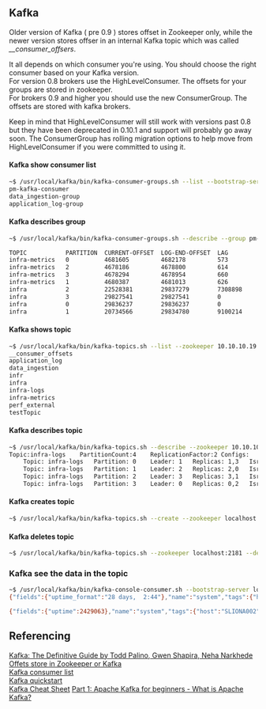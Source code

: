 ## Kafka
Older version of Kafka ( pre 0.9 ) stores offset in Zookeeper only, while the newer version stores offser in an internal Kafka topic which was called *__consumer_offsers*.

It all depends on which consumer you're using. You should choose the right consumer based on your Kafka version.    
For version 0.8 brokers use the HighLevelConsumer. The offsets for your groups are stored in zookeeper.  
For brokers 0.9 and higher you should use the new ConsumerGroup. The offsets are stored with kafka brokers.  

Keep in mind that HighLevelConsumer will still work with versions past 0.8 but they have been deprecated in 0.10.1 and support will probably go away soon. The ConsumerGroup has rolling migration options to help move from HighLevelConsumer if you were committed to using it.  

#### Kafka show consumer list
```bash
~$ /usr/local/kafka/bin/kafka-consumer-groups.sh --list --bootstrap-server localhost:9092
pm-kafka-consumer
data_ingestion-group
application_log-group
```

#### Kafka describes group 
```bash
~$ /usr/local/kafka/bin/kafka-consumer-groups.sh --describe --group pm-kafka-consumer --bootstrap-server localhost:9092

TOPIC           PARTITION  CURRENT-OFFSET  LOG-END-OFFSET  LAG             CONSUMER-ID                                     HOST            CLIENT-ID
infra-metrics   0          4681605         4682178         573             ruby-kafka-b6255bb2-3455-4863-98c1-c1e658c7e2c2 /10.10.10.7   ruby-kafka
infra-metrics   2          4678186         4678800         614             ruby-kafka-7677d7d3-eb53-46ad-9f2b-b766da8608d8 /10.10.20.8   ruby-kafka
infra-metrics   3          4678294         4678954         660             ruby-kafka-443c3f1c-ca9a-4309-888b-712f867125a8 /10.10.10.8   ruby-kafka
infra-metrics   1          4680387         4681013         626             ruby-kafka-3e3b3138-f9f6-427c-826f-6d84930e123b /10.10.20.7   ruby-kafka
infra           2          22528381        29837279        7308898         -                                               -               -
infra           3          29827541        29827541        0               -                                               -               -
infra           0          29836237        29836237        0               -                                               -               -
infra           1          20734566        29834780        9100214         -                                               -               -
```

#### Kafka shows topic
```bash
~$ /usr/local/kafka/bin/kafka-topics.sh --list --zookeeper 10.10.10.19:2181,10.10.10.20:2181,10.10.20.19:2181,10.10.20.20:2181
__consumer_offsets
application_log
data_ingestion
infr
infra
infra-logs
infra-metrics
perf_external
testTopic
```

#### Kafka describes topic
```bash
~$ /usr/local/kafka/bin/kafka-topics.sh --describe --zookeeper 10.10.10.19:2181,10.10.10.20:2181,10.10.20.19:2181,10.10.20.20:2181 --topic infra-logs
Topic:infra-logs	PartitionCount:4	ReplicationFactor:2	Configs:
	Topic: infra-logs	Partition: 0	Leader: 1	Replicas: 1,3	Isr: 1,3
	Topic: infra-logs	Partition: 1	Leader: 2	Replicas: 2,0	Isr: 2,0
	Topic: infra-logs	Partition: 2	Leader: 3	Replicas: 3,1	Isr: 3,1
	Topic: infra-logs	Partition: 3	Leader: 0	Replicas: 0,2	Isr: 0,2
```

#### Kafka creates topic
```bash
~$ /usr/local/kafka/bin/kafka-topics.sh --create --zookeeper localhost:2181 --replication-factor 2 --partitions 4 --topic infra-logs
```

#### Kafka deletes topic
```bash
~$ /usr/local/kafka/bin/kafka-topics.sh --zookeeper localhost:2181 --delete --topic infra_logs
```

### Kafka see the data in the topic 
```bash
~$ /usr/local/kafka/bin/kafka-console-consumer.sh --bootstrap-server localhost:9092 --topic infra-metrics
{"fields":{"uptime_format":"28 days,  2:44"},"name":"system","tags":{"host":"SLIONA002"},"timestamp":1576572780}

{"fields":{"uptime":2429063},"name":"system","tags":{"host":"SLIONA002"},"timestamp":1576572780}
```

## Referencing
[Kafka: The Definitive Guide by Todd Palino, Gwen Shapira, Neha Narkhede](https://www.oreilly.com/library/view/kafka-the-definitive/9781491936153/ch04.html)  
[Offets store in Zookeeper or Kafka](https://stackoverflow.com/questions/41137281/offsets-stored-in-zookeeper-or-kafka)    
[Kafka consumer list](https://stackoverflow.com/questions/32697999/kafka-consumer-list)  
[Kafka quickstart](https://kafka.apache.org/quickstart)  
[Kafka Cheat Sheet](https://gist.github.com/sahilsk/d2a6ec384f5f2333e3fef40a581a97e1)
[Part 1: Apache Kafka for beginners - What is Apache Kafka?](https://www.cloudkarafka.com/blog/2016-11-30-part1-kafka-for-beginners-what-is-apache-kafka.html)
